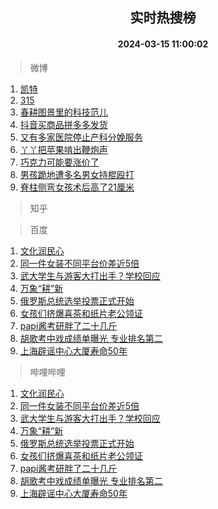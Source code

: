 <div align="center"><h2>实时热搜榜</h2><h4>2024-03-15 11:00:02</h4></div>

> 微博  

1. [凯特](https://s.weibo.com/weibo?q=%E5%87%AF%E7%89%B9&t=31&band_rank=1&Refer=top)<br />
2. [315](https://s.weibo.com/weibo?q=315&t=31&band_rank=2&Refer=top)<br />
3. [春耕图景里的科技范儿](https://s.weibo.com/weibo?q=%23%E6%98%A5%E8%80%95%E5%9B%BE%E6%99%AF%E9%87%8C%E7%9A%84%E7%A7%91%E6%8A%80%E8%8C%83%E5%84%BF%23&t=31&band_rank=3&Refer=top)<br />
4. [抖音买商品拼多多发货](https://s.weibo.com/weibo?q=%23%E6%8A%96%E9%9F%B3%E4%B9%B0%E5%95%86%E5%93%81%E6%8B%BC%E5%A4%9A%E5%A4%9A%E5%8F%91%E8%B4%A7%23&t=31&band_rank=4&Refer=top)<br />
5. [又有多家医院停止产科分娩服务](https://s.weibo.com/weibo?q=%23%E5%8F%88%E6%9C%89%E5%A4%9A%E5%AE%B6%E5%8C%BB%E9%99%A2%E5%81%9C%E6%AD%A2%E4%BA%A7%E7%A7%91%E5%88%86%E5%A8%A9%E6%9C%8D%E5%8A%A1%23&t=31&band_rank=5&Refer=top)<br />
6. [丫丫把苹果啃出鞭炮声](https://s.weibo.com/weibo?q=%23%E4%B8%AB%E4%B8%AB%E6%8A%8A%E8%8B%B9%E6%9E%9C%E5%95%83%E5%87%BA%E9%9E%AD%E7%82%AE%E5%A3%B0%23&t=31&band_rank=6&Refer=top)<br />
7. [巧克力可能要涨价了](https://s.weibo.com/weibo?q=%23%E5%B7%A7%E5%85%8B%E5%8A%9B%E5%8F%AF%E8%83%BD%E8%A6%81%E6%B6%A8%E4%BB%B7%E4%BA%86%23&t=31&band_rank=7&Refer=top)<br />
8. [男孩跪地遭多名男女持棍殴打](https://s.weibo.com/weibo?q=%23%E7%94%B7%E5%AD%A9%E8%B7%AA%E5%9C%B0%E9%81%AD%E5%A4%9A%E5%90%8D%E7%94%B7%E5%A5%B3%E6%8C%81%E6%A3%8D%E6%AE%B4%E6%89%93%23&t=31&band_rank=8&Refer=top)<br />
9. [脊柱侧弯女孩术后高了21厘米](https://s.weibo.com/weibo?q=%23%E8%84%8A%E6%9F%B1%E4%BE%A7%E5%BC%AF%E5%A5%B3%E5%AD%A9%E6%9C%AF%E5%90%8E%E9%AB%98%E4%BA%8621%E5%8E%98%E7%B1%B3%23&t=31&band_rank=9&Refer=top)<br />

> 知乎  


> 百度  

1. [文化润民心](https://www.baidu.com/s?wd=%E6%96%87%E5%8C%96%E6%B6%A6%E6%B0%91%E5%BF%83&sa=fyb_news&rsv_dl=fyb_news)<br />
2. [同一件女装不同平台价差近5倍](https://www.baidu.com/s?wd=%E5%90%8C%E4%B8%80%E4%BB%B6%E5%A5%B3%E8%A3%85%E4%B8%8D%E5%90%8C%E5%B9%B3%E5%8F%B0%E4%BB%B7%E5%B7%AE%E8%BF%915%E5%80%8D&sa=fyb_news&rsv_dl=fyb_news)<br />
3. [武大学生与游客大打出手？学校回应](https://www.baidu.com/s?wd=%E6%AD%A6%E5%A4%A7%E5%AD%A6%E7%94%9F%E4%B8%8E%E6%B8%B8%E5%AE%A2%E5%A4%A7%E6%89%93%E5%87%BA%E6%89%8B%EF%BC%9F%E5%AD%A6%E6%A0%A1%E5%9B%9E%E5%BA%94&sa=fyb_news&rsv_dl=fyb_news)<br />
4. [万象“耕”新](https://www.baidu.com/s?wd=%E4%B8%87%E8%B1%A1%E2%80%9C%E8%80%95%E2%80%9D%E6%96%B0&sa=fyb_news&rsv_dl=fyb_news)<br />
5. [俄罗斯总统选举投票正式开始](https://www.baidu.com/s?wd=%E4%BF%84%E7%BD%97%E6%96%AF%E6%80%BB%E7%BB%9F%E9%80%89%E4%B8%BE%E6%8A%95%E7%A5%A8%E6%AD%A3%E5%BC%8F%E5%BC%80%E5%A7%8B&sa=fyb_news&rsv_dl=fyb_news)<br />
6. [女孩们挤爆喜茶和纸片老公领证](https://www.baidu.com/s?wd=%E5%A5%B3%E5%AD%A9%E4%BB%AC%E6%8C%A4%E7%88%86%E5%96%9C%E8%8C%B6%E5%92%8C%E7%BA%B8%E7%89%87%E8%80%81%E5%85%AC%E9%A2%86%E8%AF%81&sa=fyb_news&rsv_dl=fyb_news)<br />
7. [papi酱考研胖了二十几斤](https://www.baidu.com/s?wd=papi%E9%85%B1%E8%80%83%E7%A0%94%E8%83%96%E4%BA%86%E4%BA%8C%E5%8D%81%E5%87%A0%E6%96%A4&sa=fyb_news&rsv_dl=fyb_news)<br />
8. [胡歌考中戏成绩单曝光 专业排名第二](https://www.baidu.com/s?wd=%E8%83%A1%E6%AD%8C%E8%80%83%E4%B8%AD%E6%88%8F%E6%88%90%E7%BB%A9%E5%8D%95%E6%9B%9D%E5%85%89+%E4%B8%93%E4%B8%9A%E6%8E%92%E5%90%8D%E7%AC%AC%E4%BA%8C&sa=fyb_news&rsv_dl=fyb_news)<br />
9. [上海辟谣中心大厦寿命50年](https://www.baidu.com/s?wd=%E4%B8%8A%E6%B5%B7%E8%BE%9F%E8%B0%A3%E4%B8%AD%E5%BF%83%E5%A4%A7%E5%8E%A6%E5%AF%BF%E5%91%BD50%E5%B9%B4&sa=fyb_news&rsv_dl=fyb_news)<br />

> 哔哩哔哩  

1. [文化润民心](https://www.baidu.com/s?wd=%E6%96%87%E5%8C%96%E6%B6%A6%E6%B0%91%E5%BF%83&sa=fyb_news&rsv_dl=fyb_news)<br />
2. [同一件女装不同平台价差近5倍](https://www.baidu.com/s?wd=%E5%90%8C%E4%B8%80%E4%BB%B6%E5%A5%B3%E8%A3%85%E4%B8%8D%E5%90%8C%E5%B9%B3%E5%8F%B0%E4%BB%B7%E5%B7%AE%E8%BF%915%E5%80%8D&sa=fyb_news&rsv_dl=fyb_news)<br />
3. [武大学生与游客大打出手？学校回应](https://www.baidu.com/s?wd=%E6%AD%A6%E5%A4%A7%E5%AD%A6%E7%94%9F%E4%B8%8E%E6%B8%B8%E5%AE%A2%E5%A4%A7%E6%89%93%E5%87%BA%E6%89%8B%EF%BC%9F%E5%AD%A6%E6%A0%A1%E5%9B%9E%E5%BA%94&sa=fyb_news&rsv_dl=fyb_news)<br />
4. [万象“耕”新](https://www.baidu.com/s?wd=%E4%B8%87%E8%B1%A1%E2%80%9C%E8%80%95%E2%80%9D%E6%96%B0&sa=fyb_news&rsv_dl=fyb_news)<br />
5. [俄罗斯总统选举投票正式开始](https://www.baidu.com/s?wd=%E4%BF%84%E7%BD%97%E6%96%AF%E6%80%BB%E7%BB%9F%E9%80%89%E4%B8%BE%E6%8A%95%E7%A5%A8%E6%AD%A3%E5%BC%8F%E5%BC%80%E5%A7%8B&sa=fyb_news&rsv_dl=fyb_news)<br />
6. [女孩们挤爆喜茶和纸片老公领证](https://www.baidu.com/s?wd=%E5%A5%B3%E5%AD%A9%E4%BB%AC%E6%8C%A4%E7%88%86%E5%96%9C%E8%8C%B6%E5%92%8C%E7%BA%B8%E7%89%87%E8%80%81%E5%85%AC%E9%A2%86%E8%AF%81&sa=fyb_news&rsv_dl=fyb_news)<br />
7. [papi酱考研胖了二十几斤](https://www.baidu.com/s?wd=papi%E9%85%B1%E8%80%83%E7%A0%94%E8%83%96%E4%BA%86%E4%BA%8C%E5%8D%81%E5%87%A0%E6%96%A4&sa=fyb_news&rsv_dl=fyb_news)<br />
8. [胡歌考中戏成绩单曝光 专业排名第二](https://www.baidu.com/s?wd=%E8%83%A1%E6%AD%8C%E8%80%83%E4%B8%AD%E6%88%8F%E6%88%90%E7%BB%A9%E5%8D%95%E6%9B%9D%E5%85%89+%E4%B8%93%E4%B8%9A%E6%8E%92%E5%90%8D%E7%AC%AC%E4%BA%8C&sa=fyb_news&rsv_dl=fyb_news)<br />
9. [上海辟谣中心大厦寿命50年](https://www.baidu.com/s?wd=%E4%B8%8A%E6%B5%B7%E8%BE%9F%E8%B0%A3%E4%B8%AD%E5%BF%83%E5%A4%A7%E5%8E%A6%E5%AF%BF%E5%91%BD50%E5%B9%B4&sa=fyb_news&rsv_dl=fyb_news)<br />
